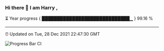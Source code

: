 ### Hi there 👋 I am Harry , 

⏳ Year progress { █████████████████████████████▁ } 99.16 %

---

⏰ Updated on Tue, 28 Dec 2021 22:47:30 GMT

![Progress Bar CI](https://github.com/duykhang68/duykhang68/workflows/Progress%20Bar%20CI/badge.svg)
